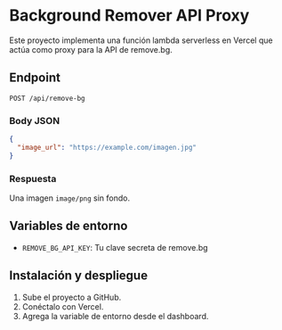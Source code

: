 # Background Remover API Proxy

Este proyecto implementa una función lambda serverless en Vercel que actúa como proxy para la API de remove.bg.

## Endpoint

`POST /api/remove-bg`

### Body JSON
```json
{
  "image_url": "https://example.com/imagen.jpg"
}
```

### Respuesta
Una imagen `image/png` sin fondo.

## Variables de entorno
- `REMOVE_BG_API_KEY`: Tu clave secreta de remove.bg

## Instalación y despliegue

1. Sube el proyecto a GitHub.
2. Conéctalo con Vercel.
3. Agrega la variable de entorno desde el dashboard.
